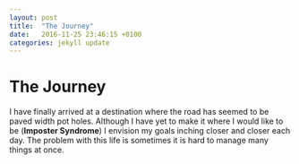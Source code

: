 ```yaml
---
layout: post
title:  "The Journey"
date:   2016-11-25 23:46:15 +0100
categories: jekyll update
---
```



# The Journey

I have finally arrived at a destination where the road has seemed to be paved width pot holes. Although I have yet to make it where I would like to be (**Imposter Syndrome**) I envision my goals inching closer and closer each day. The problem with this life is sometimes it is hard to manage many things at once.
